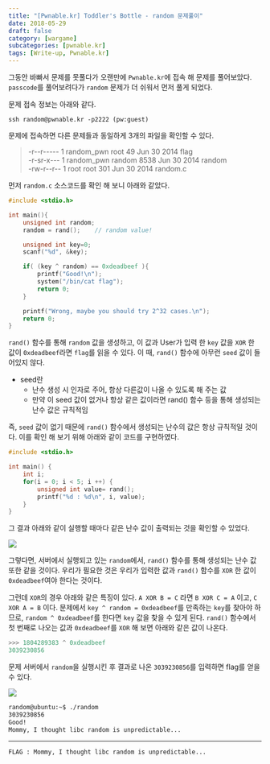 ```yaml
---
title: "[Pwnable.kr] Toddler's Bottle - random 문제풀이"
date: 2018-05-29
draft: false
category: [wargame]
subcategories: [pwnable.kr]
tags: [Write-up, Pwnable.kr]
---
```


그동안 바빠서 문제를 못풀다가 오랜만에 `Pwnable.kr`에 접속 해 문제를 풀어보았다.
`passcode`를 풀어보려다가 `random` 문제가 더 쉬워서 먼저 풀게 되었다.  

<!--more-->

문제 접속 정보는 아래와 같다.

```plain
ssh random@pwnable.kr -p2222 (pw:guest)
```

문제에 접속하면 다른 문제들과 동일하게 3개의 파일을 확인할 수 있다.  

> -r--r-----  1 random_pwn root     49 Jun 30  2014 flag  
> -r-sr-x---  1 random_pwn random 8538 Jun 30  2014 random  
> -rw-r--r--  1 root       root    301 Jun 30  2014 random.c  

먼저 `random.c` 소스코드를 확인 해 보니 아래와 같았다.  

```c
#include <stdio.h>

int main(){
	unsigned int random;
	random = rand();	// random value!

	unsigned int key=0;
	scanf("%d", &key);

	if( (key ^ random) == 0xdeadbeef ){
		printf("Good!\n");
		system("/bin/cat flag");
		return 0;
	}

	printf("Wrong, maybe you should try 2^32 cases.\n");
	return 0;
}
```

`rand()` 함수를 통해 `random` 값을 생성하고, 이 값과 User가 입력 한 `key` 값을 `XOR` 한 값이 `0xdeadbeef`라면 `flag`를 읽을 수 있다.
이 때, `rand()` 함수에 아무런 `seed` 값이 들어있지 않다.  

* seed란  
  * 난수 생성 시 인자로 주어, 항상 다른값이 나올 수 있도록 해 주는 값
  * 만약 이 seed 값이 없거나 항상 같은 값이라면 rand() 함수 등을 통해 생성되는 난수 값은 규칙적임

즉, `seed` 값이 없기 때문에 `rand()` 함수에서 생성되는 난수의 값은 항상 규칙적일 것이다.
이를 확인 해 보기 위해 아래와 같이 코드를 구현하였다.  

```c
#include <stdio.h>

int main() {
	int i;
	for(i = 0; i < 5; i ++) {
		unsigned int value= rand();
		printf("%d : %d\n", i, value);
	}
}
```

그 결과 아래와 같이 실행할 때마다 같은 난수 값이 출력되는 것을 확인할 수 있었다.  

![](/images/pwnable.kr/random/random_01.PNG)

그렇다면, 서버에서 실행되고 있는 `random`에서, `rand()` 함수를 통해 생성되는 난수 값 또한 같을 것이다.
우리가 필요한 것은 우리가 입력한 값과 `rand()` 함수를 `XOR` 한 값이 `0xdeadbeef`여야 한다는 것이다.

그런데 `XOR`의 경우 아래와 같은 특징이 있다.
`A XOR B = C` 라면 `B XOR C = A` 이고, `C XOR A = B` 이다.
문제에서 `key ^ random = 0xdeadbeef`를 만족하는 `key`를 찾아야 하므로, `random ^ 0xdeadbeef`를 한다면 `key` 값을 찾을 수 있게 된다.
`rand()` 함수에서 첫 번째로 나오는 값과 `0xdeadbeef`를 `XOR` 해 보면 아래와 같은 값이 나온다.  

```python
>>> 1804289383 ^ 0xdeadbeef
3039230856
```

문제 서버에서 `random`을 실행시킨 후 결과로 나온 `3039230856`를 입력하면 flag를 얻을 수 있다.  

![](/images/pwnable.kr/random/random_02.PNG)

```bash
random@ubuntu:~$ ./random
3039230856
Good!
Mommy, I thought libc random is unpredictable...
```

--- 

```plain
FLAG : Mommy, I thought libc random is unpredictable...
```
